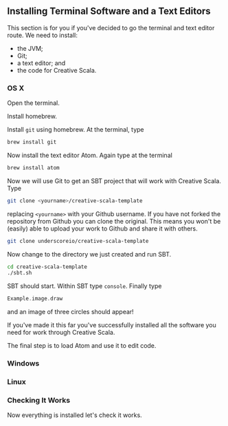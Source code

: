 ## Installing Terminal Software and a Text Editors

This section is for you if you've decided to go the terminal and text editor route. 
We need to install:

- the JVM;
- Git;
- a text editor; and
- the code for Creative Scala.


### OS X

Open the terminal.

Install homebrew.

Install `git` using homebrew. 
At the terminal, type

```bash
brew install git
```

Now install the text editor Atom.
Again type at the terminal

```bash
brew install atom
```

Now we will use Git to get an SBT project that will work with Creative Scala.
Type

```bash
git clone <yourname>/creative-scala-template
```

replacing `<yourname>` with your Github username. 
If you have not forked the repository from Github you can clone the original.
This means you won't be (easily) able to upload your work to Github and share it with others.

```bash
git clone underscoreio/creative-scala-template
```

Now change to the directory we just created and run SBT.

```bash
cd creative-scala-template
./sbt.sh
```

SBT should start.
Within SBT type `console`.
Finally type

```scala
Example.image.draw
```

and an image of three circles should appear!

If you've made it this far you've successfully installed all the software you need for work through Creative Scala.

The final step is to load Atom and use it to edit code.


### Windows


### Linux


### Checking It Works

Now everything is installed let's check it works.
